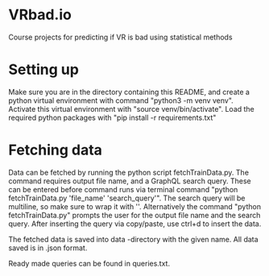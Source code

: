 # VRbad.io
Course projects for predicting if VR is bad using statistical methods

# Setting up
Make sure you are in the directory containing this README, and create a python virtual environment with command "python3 -m venv venv". Activate this virtual environment with "source venv/bin/activate". Load the required python packages with "pip install -r requirements.txt"

# Fetching data
Data can be fetched by running the python script fetchTrainData.py. The command requires output file name, and a GraphQL search query. These can be entered before command runs via terminal command "python fetchTrainData.py 'file_name' 'search_query'". The search query will be multiline, so make sure to wrap it with ''. Alternatively the command "python fetchTrainData.py" prompts the user for the output file name and the search query. After inserting the query via copy/paste, use ctrl+d to insert the data.

The fetched data is saved into data -directory with the given name. All data saved is in .json format.

Ready made queries can be found in queries.txt.